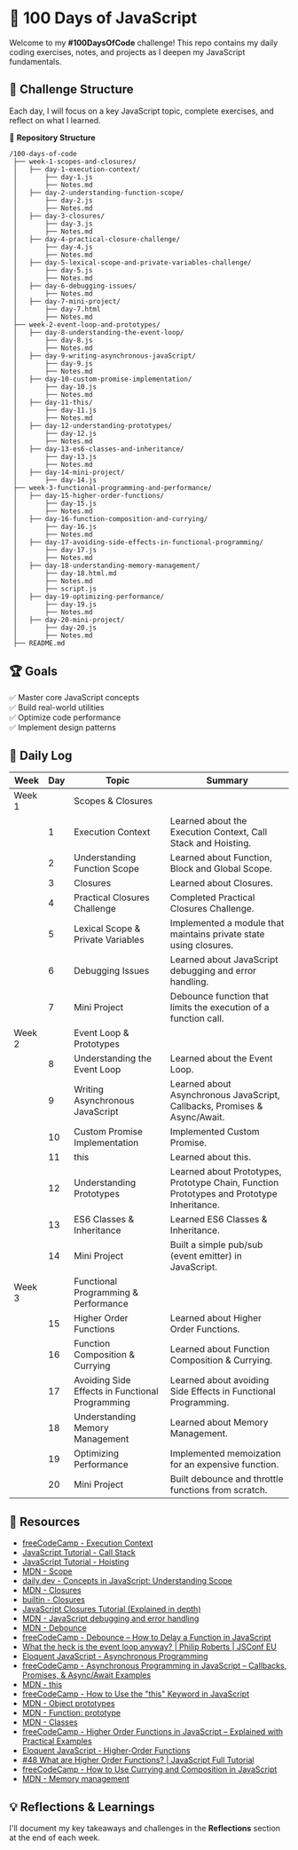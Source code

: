 # 🚀 100 Days of JavaScript

Welcome to my **#100DaysOfCode** challenge! This repo contains my daily coding exercises, notes, and projects as I deepen my JavaScript fundamentals.

## 📅 Challenge Structure

Each day, I will focus on a key JavaScript topic, complete exercises, and reflect on what I learned.

📂 **Repository Structure**

```
/100-days-of-code
 ├── week-1-scopes-and-closures/
 │   ├── day-1-execution-context/
 │       ├── day-1.js
 │       ├── Notes.md
 │   ├── day-2-understanding-function-scope/
 │       ├── day-2.js
 │       ├── Notes.md
 │   ├── day-3-closures/
 │       ├── day-3.js
 │       ├── Notes.md
 │   ├── day-4-practical-closure-challenge/
 │       ├── day-4.js
 │       ├── Notes.md
 │   ├── day-5-lexical-scope-and-private-variables-challenge/
 │       ├── day-5.js
 │       ├── Notes.md
 │   ├── day-6-debugging-issues/
 │       ├── Notes.md
 │   ├── day-7-mini-project/
 │       ├── day-7.html
 │       ├── Notes.md
 ├── week-2-event-loop-and-prototypes/
 │   ├── day-8-understanding-the-event-loop/
 │       ├── day-8.js
 │       ├── Notes.md
 │   ├── day-9-writing-asynchronous-javaScript/
 │       ├── day-9.js
 │       ├── Notes.md
 │   ├── day-10-custom-promise-implementation/
 │       ├── day-10.js
 │       ├── Notes.md
 │   ├── day-11-this/
 │       ├── day-11.js
 │       ├── Notes.md
 │   ├── day-12-understanding-prototypes/
 │       ├── day-12.js
 │       ├── Notes.md
 │   ├── day-13-es6-classes-and-inheritance/
 │       ├── day-13.js
 │       ├── Notes.md
 │   ├── day-14-mini-project/
 │       ├── day-14.js
 ├── week-3-functional-programming-and-performance/
 │   ├── day-15-higher-order-functions/
 │       ├── day-15.js
 │       ├── Notes.md
 │   ├── day-16-function-composition-and-currying/
 │       ├── day-16.js
 │       ├── Notes.md
 │   ├── day-17-avoiding-side-effects-in-functional-programming/
 │       ├── day-17.js
 │       ├── Notes.md
 │   ├── day-18-understanding-memory-management/
 │       ├── day-18.html.md
 │       ├── Notes.md
 │       ├── script.js
 │   ├── day-19-optimizing-performance/
 │       ├── day-19.js
 │       ├── Notes.md
 │   ├── day-20-mini-project/
 │       ├── day-20.js
 │       ├── Notes.md
 ├── README.md
```

## 🏆 Goals

✅ Master core JavaScript concepts  
✅ Build real-world utilities  
✅ Optimize code performance  
✅ Implement design patterns

## 📖 Daily Log

| Week   | Day | Topic                                           | Summary                                                                                   |
| ------ | --- | ----------------------------------------------- | ----------------------------------------------------------------------------------------- |
| Week 1 |     | Scopes & Closures                               |
|        | 1   | Execution Context                               | Learned about the Execution Context, Call Stack and Hoisting.                             |
|        | 2   | Understanding Function Scope                    | Learned about Function, Block and Global Scope.                                           |
|        | 3   | Closures                                        | Learned about Closures.                                                                   |
|        | 4   | Practical Closures Challenge                    | Completed Practical Closures Challenge.                                                   |
|        | 5   | Lexical Scope & Private Variables               | Implemented a module that maintains private state using closures.                         |
|        | 6   | Debugging Issues                                | Learned about JavaScript debugging and error handling.                                    |
|        | 7   | Mini Project                                    | Debounce function that limits the execution of a function call.                           |
| Week 2 |     | Event Loop & Prototypes                         |
|        | 8   | Understanding the Event Loop                    | Learned about the Event Loop.                                                             |
|        | 9   | Writing Asynchronous JavaScript                 | Learned about Asynchronous JavaScript, Callbacks, Promises & Async/Await.                 |
|        | 10  | Custom Promise Implementation                   | Implemented Custom Promise.                                                               |
|        | 11  | this                                            | Learned about this.                                                                       |
|        | 12  | Understanding Prototypes                        | Learned about Prototypes, Prototype Chain, Function Prototypes and Prototype Inheritance. |
|        | 13  | ES6 Classes & Inheritance                       | Learned ES6 Classes & Inheritance.                                                        |
|        | 14  | Mini Project                                    | Built a simple pub/sub (event emitter) in JavaScript.                                     |
| Week 3 |     | Functional Programming & Performance            |
|        | 15  | Higher Order Functions                          | Learned about Higher Order Functions.                                                     |
|        | 16  | Function Composition & Currying                 | Learned about Function Composition & Currying.                                            |
|        | 17  | Avoiding Side Effects in Functional Programming | Learned about avoiding Side Effects in Functional Programming.                            |
|        | 18  | Understanding Memory Management                 | Learned about Memory Management.                                                          |
|        | 19  | Optimizing Performance                          | Implemented memoization for an expensive function.                                        |
|        | 20  | Mini Project                                    | Built debounce and throttle functions from scratch.                                       |

## 🔗 Resources

- [freeCodeCamp - Execution Context](https://www.freecodecamp.org/news/how-javascript-works-behind-the-scene-javascript-execution-context/)
- [JavaScript Tutorial - Call Stack](https://www.javascripttutorial.net/javascript-call-stack/)
- [JavaScript Tutorial - Hoisting](https://www.javascripttutorial.net/javascript-hoisting/)
- [MDN - Scope](https://developer.mozilla.org/en-US/docs/Glossary/Scope)
- [daily.dev - Concepts in JavaScript: Understanding Scope](https://daily.dev/blog/concepts-in-javascript-understanding-scope#:~:text=Function%20Scope%3A%20Variables%20declared%20within,variables%20of%20their%20outer%20functions.)
- [MDN - Closures](https://developer.mozilla.org/en-US/docs/Web/JavaScript/Guide/Closures)
- [builtin - Closures](https://builtin.com/articles/javascript-closures)
- [JavaScript Closures Tutorial (Explained in depth)](https://www.youtube.com/watch?v=aHrvi2zTlaU)
- [MDN - JavaScript debugging and error handling](https://developer.mozilla.org/en-US/docs/Learn_web_development/Core/Scripting/Debugging_JavaScript)
- [MDN - Debounce](https://developer.mozilla.org/en-US/docs/Glossary/Debounce)
- [freeCodeCamp - Debounce – How to Delay a Function in JavaScript](https://www.freecodecamp.org/news/javascript-debounce-example/)
- [What the heck is the event loop anyway? | Philip Roberts | JSConf EU](https://www.youtube.com/watch?v=8aGhZQkoFbQ)
- [Eloquent JavaScript - Asynchronous Programming](https://eloquentjavascript.net/11_async.html)
- [freeCodeCamp - Asynchronous Programming in JavaScript – Callbacks, Promises, & Async/Await Examples](https://www.freecodecamp.org/news/asynchronous-programming-in-javascript-examples/)
- [MDN - this](https://developer.mozilla.org/en-US/docs/Web/JavaScript/Reference/Operators/this)
- [freeCodeCamp - How to Use the "this" Keyword in JavaScript](https://www.freecodecamp.org/news/the-this-keyword-in-javascript/)
- [MDN - Object prototypes](https://developer.mozilla.org/en-US/docs/Learn_web_development/Extensions/Advanced_JavaScript_objects/Object_prototypes)
- [MDN - Function: prototype](https://developer.mozilla.org/en-US/docs/Web/JavaScript/Reference/Global_Objects/Function/prototype)
- [MDN - Classes](https://developer.mozilla.org/en-US/docs/Web/JavaScript/Reference/Classes)
- [freeCodeCamp - Higher Order Functions in JavaScript – Explained with Practical Examples](https://www.freecodecamp.org/news/higher-order-functions-in-javascript-explained/)
- [Eloquent JavaScript - Higher-Order Functions](https://eloquentjavascript.net/05_higher_order.html)
- [#48 What are Higher Order Functions? | JavaScript Full Tutorial](https://www.youtube.com/watch?v=9E8Ih8sVy3M&t=389s)
- [freeCodeCamp - How to Use Currying and Composition in JavaScript](https://www.freecodecamp.org/news/how-to-use-currying-and-composition-in-javascript/)
- [MDN - Memory management](https://developer.mozilla.org/en-US/docs/Web/JavaScript/Guide/Memory_management)

## 💡 Reflections & Learnings

I'll document my key takeaways and challenges in the **Reflections** section at the end of each week.
